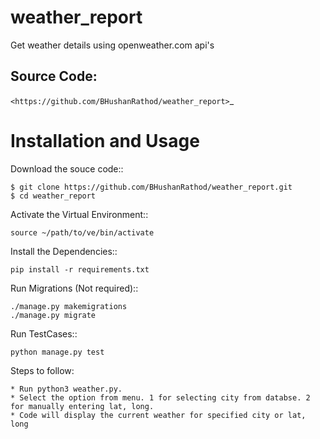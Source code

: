 # weather_report

Get weather details using openweather.com api's

Source Code:
------------

`<https://github.com/BHushanRathod/weather_report>`_


Installation and Usage
======================

Download the souce code::
       
    $ git clone https://github.com/BHushanRathod/weather_report.git
    $ cd weather_report
   
Activate the Virtual Environment::

    source ~/path/to/ve/bin/activate

Install the Dependencies::

    pip install -r requirements.txt

Run Migrations (Not required)::
    
    ./manage.py makemigrations
    ./manage.py migrate
    
Run TestCases::

    python manage.py test
        
Steps to follow:
    
    * Run python3 weather.py.
    * Select the option from menu. 1 for selecting city from databse. 2 for manually entering lat, long.
    * Code will display the current weather for specified city or lat, long
